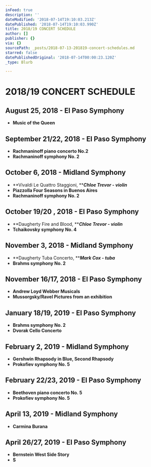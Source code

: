 ```yaml
---
inFeed: true
description: ''
dateModified: '2018-07-14T19:10:03.213Z'
datePublished: '2018-07-14T19:10:03.990Z'
title: 2018/19 CONCERT SCHEDULE
author: []
publisher: {}
via: {}
sourcePath: _posts/2018-07-13-201819-concert-schedules.md
starred: false
datePublishedOriginal: '2018-07-14T00:00:23.120Z'
_type: Blurb

---
```

# 2018/19 CONCERT SCHEDULE

## August 25, 2018 - El Paso Symphony

* **Music of the Queen**

## September 21/22, 2018 - El Paso Symphony

* **Rachmaninoff piano concerto No.2**
* **Rachmaninoff symphony No. 2**

## October 6, 2018 - Midland Symphony

* **Vivaldi Le Quattro Staggioni, **_**Chloe Trevor - violin**_
* **Piazzolla Four Seasons in Buenos Aires**
* **Rachmaninoff symphony No. 2**

## October 19/20 , 2018 - El Paso Symphony

* **Daugherty Fire and Blood, **_**Chloe Trevor - violin**_
* **Tchaikovsky symphony No. 4**

## November 3, 2018 - Midland Symphony

* **Daugherty Tuba Concerto, **_**Mark Cox - tuba**_
* **Brahms symphony No. 2**

## November 16/17, 2018 - El Paso Symphony

* **Andrew Loyd Webber Musicals**
* **Mussorgsky/Ravel Pictures from an exhibition**

## January 18/19, 2019 - El Paso Symphony

* **Brahms symphony No. 2**
* **Dvorak Cello Concerto**

## February 2, 2019 - Midland Symphony

* **Gershwin Rhapsody in Blue, Second Rhapsody**
* **Prokofiev symphony No. 5**

## February 22/23, 2019 - El Paso Symphony

* **Beethoven piano concerto No. 5**
* **Prokofiev symphony No. 5**

## April 13, 2019 - Midland Symphony

* **Carmina Burana**

## April 26/27, 2019 - El Paso Symphony

* **Bernstein West Side Story**
* **S**